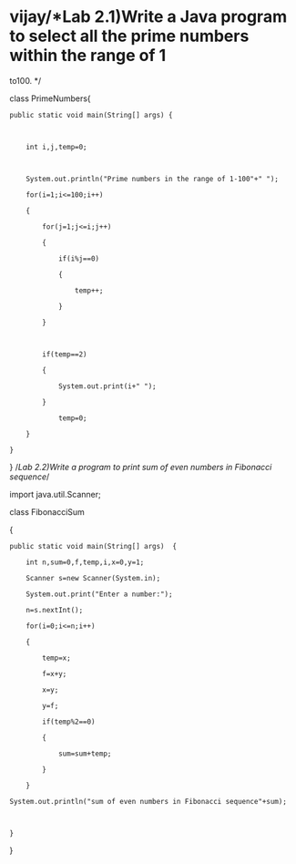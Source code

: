 # vijay/*Lab 2.1)Write a Java program to select all the prime numbers within the range of 1 

to100. */

class PrimeNumbers{

	public static void main(String[] args) {		

    

        int i,j,temp=0;

    

        System.out.println("Prime numbers in the range of 1-100"+" ");

		for(i=1;i<=100;i++)

		{

			for(j=1;j<=i;j++)

			{

				if(i%j==0)

				{

					temp++;

				}

			}

      

			if(temp==2)

			{

				System.out.print(i+" ");

			}

				temp=0;

		}

	}

}
/*Lab 2.2)Write a program to print sum of even numbers in Fibonacci sequence*/

import java.util.Scanner;

class FibonacciSum

{

	public static void main(String[] args)	{

		int n,sum=0,f,temp,i,x=0,y=1;

		Scanner s=new Scanner(System.in);

		System.out.print("Enter a number:");

		n=s.nextInt();

		for(i=0;i<=n;i++)

		{

			temp=x;

			f=x+y;

			x=y;

			y=f;

			if(temp%2==0)

			{

				sum=sum+temp;

			}

		}
    
    System.out.println("sum of even numbers in Fibonacci sequence"+sum);

		

	}

}
